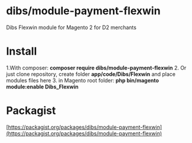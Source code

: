 dibs/module-payment-flexwin
======================

Dibs Flexwin module for Magento 2 for D2 merchants


Install
=======
1.With composer: **composer require dibs/module-payment-flexwin**
2. Or just clone repository, create folder **app/code/Dibs/Flexwin** and place modules files here
3. in Magento root folder: **php bin/magento module:enable Dibs_Flexwin**

Packagist
========
[https://packagist.org/packages/dibs/module-payment-flexwin](https://packagist.org/packages/dibs/module-payment-flexwin) 
